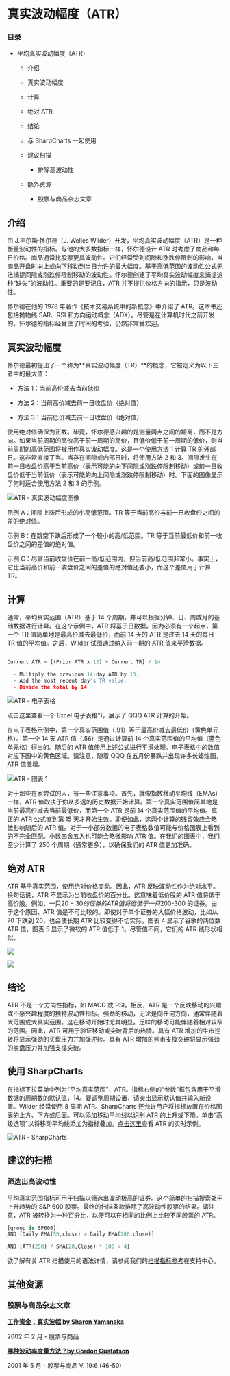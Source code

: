 # 真实波动幅度（ATR）

### 目录

+   平均真实波动幅度（ATR）

    +   介绍

    +   真实波动幅度

    +   计算

    +   绝对 ATR

    +   结论

    +   与 SharpCharts 一起使用

    +   建议扫描

        +   排除高波动性

    +   额外资源

        +   股票与商品杂志文章

## 介绍

由 J.韦尔斯·怀尔德（J. Welles Wilder）开发，平均真实波动幅度（ATR）是一种衡量波动性的指标。与他的大多数指标一样，怀尔德设计 ATR 时考虑了商品和每日价格。商品通常比股票更具波动性。它们经常受到间隙和涨跌停限制的影响，当商品开盘时向上或向下移动到当日允许的最大幅度。基于高低范围的波动性公式无法捕捉间隙或涨跌停限制移动的波动性。怀尔德创建了平均真实波动幅度来捕捉这种“缺失”的波动性。重要的是要记住，ATR 并不提供价格方向的指示，只是波动性。

怀尔德在他的 1978 年著作《技术交易系统中的新概念》中介绍了 ATR。这本书还包括抛物线 SAR、RSI 和方向运动概念（ADX）。尽管是在计算机时代之前开发的，怀尔德的指标经受住了时间的考验，仍然非常受欢迎。

## 真实波动幅度

怀尔德最初提出了一个称为**真实波动幅度（TR）**的概念，它被定义为以下三者中的最大值：

+   方法 1：当前高价减去当前低价

+   方法 2：当前高价减去前一日收盘价（绝对值）

+   方法 3：当前低价减去前一日收盘价（绝对值）

使用绝对值确保为正数。毕竟，怀尔德感兴趣的是测量两点之间的距离，而不是方向。如果当前周期的高价高于前一周期的高价，且低价低于前一周期的低价，则当前周期的高低范围将被用作真实波动幅度。这是一个使用方法 1 计算 TR 的外部日。这非常直接了当。当存在间隙或内部日时，将使用方法 2 和 3。间隙发生在前一日收盘价高于当前高价（表示可能的向下间隙或涨跌停限制移动）或前一日收盘价低于当前低价（表示可能的向上间隙或涨跌停限制移动）时。下面的图像显示了何时适合使用方法 2 和 3 的示例。

![ATR - 真实波动幅度图像](img/6c7cbf77edbb814a44b1e0ddfd30df1e.jpg "ATR - 真实波动幅度图像")

示例 A：间隙上涨后形成的小高低范围。TR 等于当前高价与前一日收盘价之间的差的绝对值。

示例 B：在跳空下跌后形成了一个较小的高/低范围。TR 等于当前最低价和前一收盘价之间的差值的绝对值。

示例 C：尽管当前收盘价在前一高/低范围内，但当前高/低范围非常小。事实上，它比当前高价和前一收盘价之间的差值的绝对值还要小，而这个差值用于计算 TR。

## 计算

通常，平均真实范围（ATR）基于 14 个周期，并可以根据分钟、日、周或月的基础数据进行计算。在这个示例中，ATR 将基于日数据。因为必须有一个起点，第一个 TR 值简单地是最高价减去最低价，而前 14 天的 ATR 是过去 14 天的每日 TR 值的平均值。之后，Wilder 试图通过纳入前一期的 ATR 值来平滑数据。

```py

Current ATR = [(Prior ATR x 13) + Current TR] / 14

  - Multiply the previous 14-day ATR by 13.
  - Add the most recent day's TR value.
  - Divide the total by 14

```

![ATR - 电子表格](img/4e5fdcdb3297687e6a55a9ba1a1e3c3b.jpg "ATR - 电子表格")

点击这里查看一个 Excel 电子表格")，展示了 QQQ ATR 计算的开始。

在电子表格示例中，第一个真实范围值（.91）等于最高价减去最低价（黄色单元格）。第一个 14 天 ATR 值（.56）是通过计算前 14 个真实范围值的平均值（蓝色单元格）得出的。随后的 ATR 值使用上述公式进行平滑处理。电子表格中的数值对应下图中的黄色区域。请注意，随着 QQQ 在五月份暴跌并出现许多长蜡烛图，ATR 值激增。

![ATR - 图表 1](img/a7861e6f3a4e458eec5688b13a3cfccc.jpg "ATR - 图表 1")

对于那些在家尝试的人，有一些注意事项。首先，就像指数移动平均线（EMAs）一样，ATR 值取决于你从多远的历史数据开始计算。第一个真实范围值简单地是当前最高价减去当前最低价，而第一个 ATR 是前 14 个真实范围值的平均值。真正的 ATR 公式直到第 15 天才开始生效。即便如此，这两个计算的残留效应会略微影响随后的 ATR 值。对于一小部分数据的电子表格数值可能与价格图表上看到的不完全匹配。小数四舍五入也可能会略微影响 ATR 值。在我们的图表中，我们至少计算了 250 个周期（通常更多），以确保我们的 ATR 值更加准确。

## 绝对 ATR

ATR 基于真实范围，使用绝对价格变动。因此，ATR 反映波动性作为绝对水平。换句话说，ATR 不显示为当前收盘价的百分比。这意味着低价股的 ATR 值将低于高价股。例如，一只$20-30 的证券的 ATR 值将远低于一只$200-300 的证券。由于这个原因，ATR 值是不可比较的。即使对于单个证券的大幅价格波动，比如从 70 下跌到 20，也会使长期 ATR 比较变得不切实际。图表 4 显示了谷歌的两位数 ATR 值，图表 5 显示了微软的 ATR 值低于 1。尽管值不同，它们的 ATR 线形状相似。

![](img/207f49e32b661497845df4fe774b04f7.jpg)

![](img/c5b5e44faaa25c8f45d7430fd33ea31f.jpg)

## 结论

ATR 不是一个方向性指标，如 MACD 或 RSI。相反，ATR 是一个反映移动的兴趣或不感兴趣程度的独特波动性指标。强劲的移动，无论是向任何方向，通常伴随着大范围或大真实范围。这在移动开始时尤其明显。乏味的移动可能伴随着相对较窄的范围。因此，ATR 可用于验证移动或突破背后的热情。具有 ATR 增加的牛市逆转将显示强劲的买盘压力并加强逆转。具有 ATR 增加的熊市支撑突破将显示强劲的卖盘压力并加强支撑突破。

## 使用 SharpCharts

在指标下拉菜单中列为“平均真实范围”，ATR。指标右侧的“参数”框包含用于平滑数据的周期数的默认值，14。要调整周期设置，请突出显示默认值并输入新设置。Wilder 经常使用 8 周期 ATR。SharpCharts 还允许用户将指标放置在价格图表的上方、下方或后面。可以添加移动平均线以识别 ATR 的上升或下降。单击“高级选项”以将移动平均线添加为指标叠加。[点击这里](http://stockcharts.com/h-sc/ui?s=$INDU&p=D&b=5&g=0&id=p51341747448&listNum=30&a=202613287 "http://stockcharts.com/h-sc/ui?s=$INDU&p=D&b=5&g=0&id=p51341747448&listNum=30&a=202613287")查看 ATR 的实时示例。

![ATR - SharpCharts](img/ee27c0be5574d4226be3c3b0d63cda12.jpg "ATR - SharpCharts")

## 建议的扫描

### 筛选出高波动性

平均真实范围指标可用于扫描以筛选出波动极高的证券。这个简单的扫描搜索处于上升趋势的 S&P 600 股票。最终的扫描条款排除了高波动性股票的结果。请注意，ATR 被转换为一种百分比，以便可以在相同的比例上比较不同股票的 ATR。

```py
[group is SP600]
AND [Daily EMA(50,close) > Daily EMA(200,close)]  

AND [ATR(250) / SMA(20,Close) * 100 < 4] 
```

欲了解有关 ATR 扫描使用的语法详情，请参阅我们的[扫描指标参考](http://stockcharts.com/docs/doku.php?id=scans:indicators#average_true_range_atr "http://stockcharts.com/docs/doku.php?id=scans:indicators#average_true_range_atr")在支持中心。

## 其他资源

### 股票与商品杂志文章

**[工作资金：真实波幅 by Sharon Yamanaka](http://stockcharts.com/h-mem/tascredirect.html?artid=\V20\C03\054ATR.pdf "http://stockcharts.com/h-mem/tascredirect.html?artid=\V20\C03\054ATR.pdf")**

2002 年 2 月 - 股票与商品

**[哪种波动率度量方法？by Gordon Gustafson](http://stockcharts.com/h-mem/tascredirect.html?artid=\V19\C06\067VOL.pdf "http://stockcharts.com/h-mem/tascredirect.html?artid=\V19\C06\067VOL.pdf")**

2001 年 5 月 - 股票与商品 V. 19:6 (46-50)
